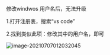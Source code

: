 修改windwos 用户名后，无法升级

1.打开注册表，搜索“vs code”

2.找到类似此项：修改其中的用户名，即可

![image-20210707012032045](https://img-blog.csdnimg.cn/2021070701310838.png?x-oss-process=image/watermark,type_ZmFuZ3poZW5naGVpdGk,shadow_10,text_aHR0cHM6Ly9ibG9nLmNzZG4ubmV0L3FxXzM0NTAwMTA5,size_16,color_FFFFFF,t_70#pic_center)